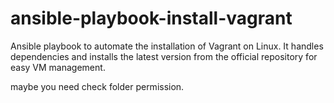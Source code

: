 # ansible-playbook-install-vagrant
Ansible playbook to automate the installation of Vagrant on Linux. It handles dependencies and installs the latest version from the official repository for easy VM management.

maybe you need check folder permission.
